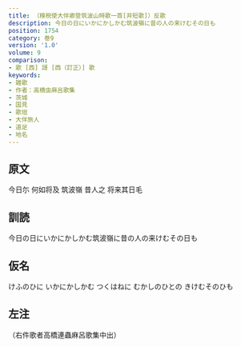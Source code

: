 ```yaml
---
title: （検税使大伴卿登筑波山時歌一首[并短歌]）反歌
description: 今日の日にいかにかしかむ筑波嶺に昔の人の来けむその日も
position: 1754
category: 巻9
version: '1.0'
volume: 9
comparison:
- 歌 [西] 謌 [西（訂正）] 歌
keywords:
- 雑歌
- 作者：高橋虫麻呂歌集
- 茨城
- 国見
- 歌垣
- 大伴旅人
- 道足
- 地名
---
```


## 原文

今日尓 何如将及 筑波嶺 昔人之 将来其日毛

## 訓読

今日の日にいかにかしかむ筑波嶺に昔の人の来けむその日も

## 仮名

けふのひに いかにかしかむ つくはねに むかしのひとの きけむそのひも

## 左注

（右件歌者高橋連蟲麻呂歌集中出）
